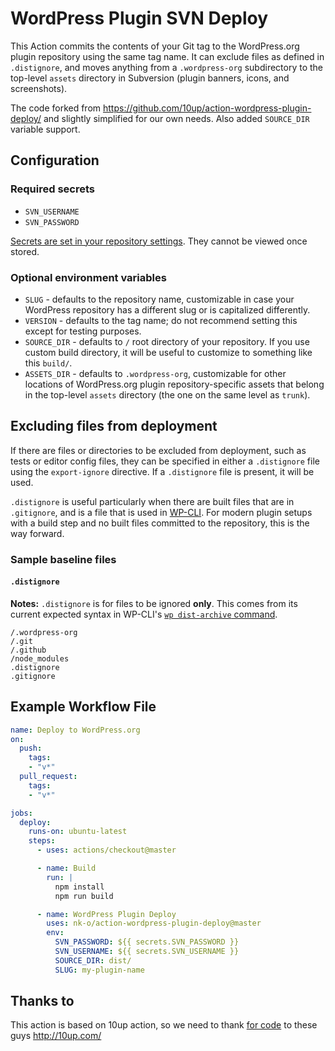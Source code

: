 # WordPress Plugin SVN Deploy

This Action commits the contents of your Git tag to the WordPress.org plugin repository using the same tag name. It can exclude files as defined in `.distignore`, and moves anything from a `.wordpress-org` subdirectory to the top-level `assets` directory in Subversion (plugin banners, icons, and screenshots).

The code forked from <https://github.com/10up/action-wordpress-plugin-deploy/> and slightly simplified for our own needs. Also added `SOURCE_DIR` variable support.

## Configuration

### Required secrets

* `SVN_USERNAME`
* `SVN_PASSWORD`

[Secrets are set in your repository settings](https://help.github.com/en/actions/automating-your-workflow-with-github-actions/creating-and-using-encrypted-secrets). They cannot be viewed once stored.

### Optional environment variables

* `SLUG` - defaults to the repository name, customizable in case your WordPress repository has a different slug or is capitalized differently.
* `VERSION` - defaults to the tag name; do not recommend setting this except for testing purposes.
* `SOURCE_DIR` - defaults to `/` root directory of your repository. If you use custom build directory, it will be useful to customize to something like this `build/`.
* `ASSETS_DIR` - defaults to `.wordpress-org`, customizable for other locations of WordPress.org plugin repository-specific assets that belong in the top-level `assets` directory (the one on the same level as `trunk`).

## Excluding files from deployment

If there are files or directories to be excluded from deployment, such as tests or editor config files, they can be specified in either a `.distignore` file using the `export-ignore` directive. If a `.distignore` file is present, it will be used.

`.distignore` is useful particularly when there are built files that are in `.gitignore`, and is a file that is used in [WP-CLI](https://wp-cli.org/). For modern plugin setups with a build step and no built files committed to the repository, this is the way forward.

### Sample baseline files

#### `.distignore`

**Notes:** `.distignore` is for files to be ignored **only**. This comes from its current expected syntax in WP-CLI's [`wp dist-archive` command](https://github.com/wp-cli/dist-archive-command/).

```
/.wordpress-org
/.git
/.github
/node_modules
.distignore
.gitignore
```

## Example Workflow File

```yml
name: Deploy to WordPress.org
on:
  push:
    tags:
    - "v*"
  pull_request:
    tags:
    - "v*"

jobs:
  deploy:
    runs-on: ubuntu-latest
    steps:
      - uses: actions/checkout@master

      - name: Build
        run: |
          npm install
          npm run build

      - name: WordPress Plugin Deploy
        uses: nk-o/action-wordpress-plugin-deploy@master
        env:
          SVN_PASSWORD: ${{ secrets.SVN_PASSWORD }}
          SVN_USERNAME: ${{ secrets.SVN_USERNAME }}
          SOURCE_DIR: dist/
          SLUG: my-plugin-name
```

## Thanks to

This action is based on 10up action, so we need to thank [for code](https://github.com/10up/action-wordpress-plugin-deploy/) to these guys <http://10up.com/>
